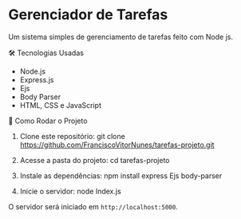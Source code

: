 
# Gerenciador de Tarefas
Um sistema simples de gerenciamento de tarefas feito com Node js.

🛠 Tecnologias Usadas
- Node.js
- Express.js
- Ejs
- Body Parser
- HTML, CSS e JavaScript

🚀 Como Rodar o Projeto

1. Clone este repositório:
git clone https://github.com/FranciscoVitorNunes/tarefas-projeto.git

2. Acesse a pasta do projeto:
cd tarefas-projeto 

3. Instale as dependências:
npm install express Ejs body-parser


4. Inicie o servidor:
node Index.js


O servidor será iniciado em `http://localhost:5000`.
